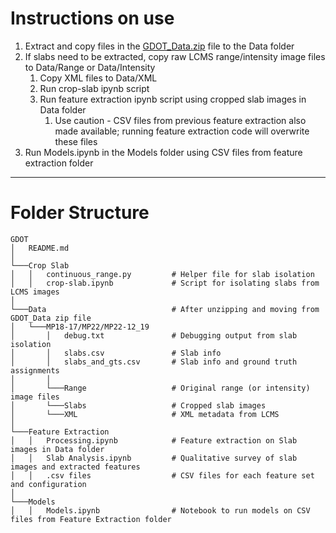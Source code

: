 # Instructions on use
1. Extract and copy files in the [GDOT_Data.zip](https://gatech.box.com/s/zi4tqj1ttjim7abt8tkxsqr8uo3nyc5z) file to the Data folder
2. If slabs need to be extracted, copy raw LCMS range/intensity image files to Data/Range or Data/Intensity
   1. Copy XML files to Data/XML
   2. Run crop-slab ipynb script
   3. Run feature extraction ipynb script using cropped slab images in Data folder
      1. Use caution - CSV files from previous feature extraction also made available; running feature extraction code will overwrite these files
3. Run Models.ipynb in the Models folder using CSV files from feature extraction folder
___
# Folder Structure
```angular2html
GDOT
│   README.md
│
└───Crop Slab
│   │   continuous_range.py         # Helper file for slab isolation
│   │   crop-slab.ipynb             # Script for isolating slabs from LCMS images 
│
└───Data                            # After unzipping and moving from GDOT_Data zip file
│   └───MP18-17/MP22/MP22-12_19
│       │   debug.txt               # Debugging output from slab isolation
│       │   slabs.csv               # Slab info
│       │   slabs_and_gts.csv       # Slab info and ground truth assignments 
│       │
│       └───Range                   # Original range (or intensity) image files
│       └───Slabs                   # Cropped slab images
│       └───XML                     # XML metadata from LCMS
│
└───Feature Extraction
│   │   Processing.ipynb            # Feature extraction on Slab images in Data folder
│   │   Slab Analysis.ipynb         # Qualitative survey of slab images and extracted features
│   │   .csv files                  # CSV files for each feature set and configuration
│
└───Models
│   │   Models.ipynb                # Notebook to run models on CSV files from Feature Extraction folder
```
